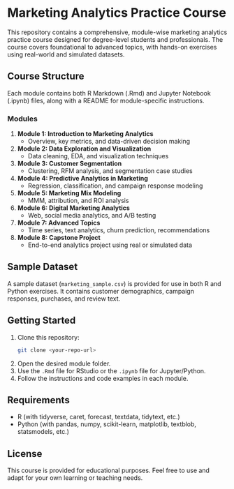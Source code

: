 # Marketing Analytics Practice Course

This repository contains a comprehensive, module-wise marketing analytics practice course designed for degree-level students and professionals. The course covers foundational to advanced topics, with hands-on exercises using real-world and simulated datasets.

## Course Structure

Each module contains both R Markdown (.Rmd) and Jupyter Notebook (.ipynb) files, along with a README for module-specific instructions.

### Modules

1. **Module 1: Introduction to Marketing Analytics**
   - Overview, key metrics, and data-driven decision making
2. **Module 2: Data Exploration and Visualization**
   - Data cleaning, EDA, and visualization techniques
3. **Module 3: Customer Segmentation**
   - Clustering, RFM analysis, and segmentation case studies
4. **Module 4: Predictive Analytics in Marketing**
   - Regression, classification, and campaign response modeling
5. **Module 5: Marketing Mix Modeling**
   - MMM, attribution, and ROI analysis
6. **Module 6: Digital Marketing Analytics**
   - Web, social media analytics, and A/B testing
7. **Module 7: Advanced Topics**
   - Time series, text analytics, churn prediction, recommendations
8. **Module 8: Capstone Project**
   - End-to-end analytics project using real or simulated data

## Sample Dataset

A sample dataset (`marketing_sample.csv`) is provided for use in both R and Python exercises. It contains customer demographics, campaign responses, purchases, and review text.

## Getting Started

1. Clone this repository:
   ```sh
   git clone <your-repo-url>
   ```
2. Open the desired module folder.
3. Use the `.Rmd` file for RStudio or the `.ipynb` file for Jupyter/Python.
4. Follow the instructions and code examples in each module.

## Requirements
- R (with tidyverse, caret, forecast, textdata, tidytext, etc.)
- Python (with pandas, numpy, scikit-learn, matplotlib, textblob, statsmodels, etc.)

## License

This course is provided for educational purposes. Feel free to use and adapt for your own learning or teaching needs.
